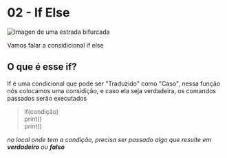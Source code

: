 # 02 - If Else

![Imagen de uma estrada bifurcada](http://4.bp.blogspot.com/_qwY92APiI1I/TN5YxJ40zPI/AAAAAAAAABc/lvqYWuokCH0/s1600/bifurcacao1.jpg)

Vamos falar a considicional if else

## O que é esse if?

If é uma condicional que pode ser "Traduzido" como "Caso", nessa função nós colocamos uma considição, e caso ela seja verdadeira, os comandos passados serão executados

>if(condição)  
>	print()  
>	print()  

*no local onde tem a condição, precisa ser passado algo que resulte em **verdadeiro** ou **falso***
